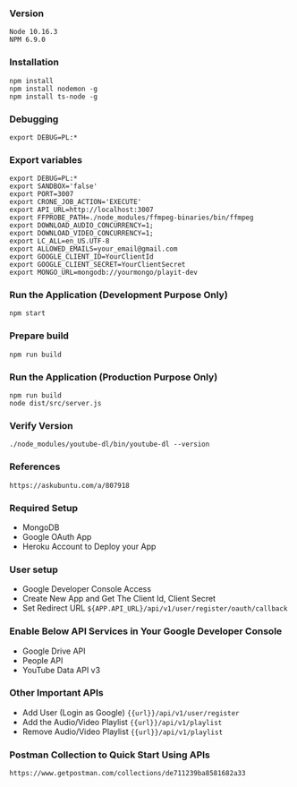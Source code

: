 ### Version
```
Node 10.16.3
NPM 6.9.0
```

### Installation
```
npm install
npm install nodemon -g
npm install ts-node -g
```

### Debugging
```
export DEBUG=PL:*
```

### Export variables
```
export DEBUG=PL:*
export SANDBOX='false'
export PORT=3007
export CRONE_JOB_ACTION='EXECUTE'
export API_URL=http://localhost:3007
export FFPROBE_PATH=./node_modules/ffmpeg-binaries/bin/ffmpeg
export DOWNLOAD_AUDIO_CONCURRENCY=1;
export DOWNLOAD_VIDEO_CONCURRENCY=1;
export LC_ALL=en_US.UTF-8
export ALLOWED_EMAILS=your_email@gmail.com
export GOOGLE_CLIENT_ID=YourClientId
export GOOGLE_CLIENT_SECRET=YourClientSecret
export MONGO_URL=mongodb://yourmongo/playit-dev
```

### Run the Application (Development Purpose Only)
```
npm start
```

### Prepare build
```
npm run build
```

### Run the Application (Production Purpose Only)
```
npm run build
node dist/src/server.js
```

### Verify Version
```
./node_modules/youtube-dl/bin/youtube-dl --version
```

### References
```
https://askubuntu.com/a/807918
```

### Required Setup
* MongoDB
* Google OAuth App
* Heroku Account to Deploy your App

### User setup
* Google Developer Console Access
* Create New App and Get The Client Id, Client Secret
* Set Redirect URL `${APP.API_URL}/api/v1/user/register/oauth/callback`

### Enable Below API Services in Your Google Developer Console
* Google Drive API
* People API
* YouTube Data API v3	

### Other Important APIs
* Add User (Login as Google) `{{url}}/api/v1/user/register`
* Add the Audio/Video Playlist `{{url}}/api/v1/playlist`
* Remove Audio/Video Playlist `{{url}}/api/v1/playlist`

### Postman Collection to Quick Start Using APIs
`https://www.getpostman.com/collections/de711239ba8581682a33`